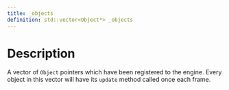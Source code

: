 ```yaml
---
title: _objects
definition: std::vector<Object*> _objects
---
```


# Description
A vector of `Object` pointers which have been registered to the engine. Every object in this vector will have its `update` method called once each frame.
